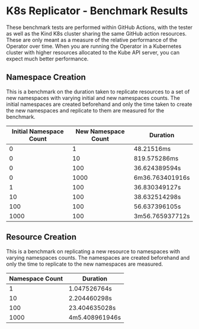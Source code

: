 # K8s Replicator - Benchmark Results

These benchmark tests are performed within GitHub Actions, with the tester as well as the Kind K8s cluster sharing the same GitHub action resources. These are only meant as a measure of the relative performance of the Operator over time. When you are running the Operator in a Kubernetes cluster with higher resources allocated to the Kube API server, you can expect much better performance.

## Namespace Creation

This is a benchmark on the duration taken to replicate resources to a set of new namespaces with varying initial and new namespaces counts. The initial namespaces are created beforehand and only the time taken to create the new namespaces and replicate to them are measured for the benchmark.

| Initial Namespace Count | New Namespace Count | Duration |
| -- | -- | -- |
| 0 | 1 | 48.21516ms |
| 0 | 10 | 819.575286ms |
| 0 | 100 | 36.624389594s |
| 0 | 1000 | 6m36.763401916s |
| 1 | 100 | 36.830349127s |
| 10 | 100 | 38.632514298s |
| 100 | 100 | 56.637396105s |
| 1000 | 100 | 3m56.765937712s |

## Resource Creation

This is a benchmark on replicating a new resource to namespaces with varying namespaces counts. The namespaces are created beforehand and only the time to replicate to the new namespaces are measured.

| Namespace Count | Duration |
| -- | -- |
| 1 | 1.047526764s |
| 10 | 2.204460298s |
| 100 | 23.404635028s |
| 1000 | 4m5.408961946s |
